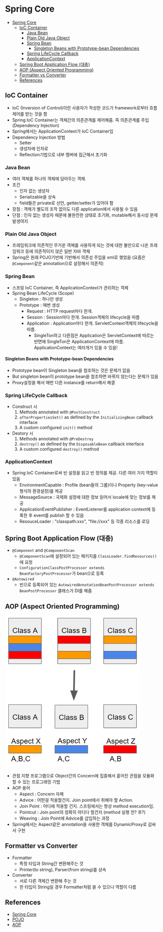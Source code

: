# Spring Core

- [Spring Core](#spring-core)
    - [IoC Container](#ioc-container)
        - [Java Bean](#java-bean)
        - [Plain Old Java Object](#plain-old-java-object)
        - [Spring Bean](#spring-bean)
            - [Singleton Beans with Prototype-bean Dependencies](#singleton-beans-with-prototype-bean-dependencies)
        - [Spring LifeCycle Callback](#spring-lifecycle-callback)
        - [ApplicationContext](#applicationcontext)
    - [Spring Boot Application Flow (대충)](#spring-boot-application-flow-%eb%8c%80%ec%b6%a9)
    - [AOP (Aspect Oriented Programming)](#aop-aspect-oriented-programming)
    - [Formatter vs Converter](#formatter-vs-converter)
    - [References](#references)

## IoC Container

- IoC (Inversion of Control)이란 사용자가 작성한 코드가 framework로부터 흐름 제어를 받는 것을 함
- Spring IoC Container는 객체간의 의존관계를 제어해줌. 즉 의존관계를 주입 (Dependency Injection)
- Spring에서는 ApplicationContext가 IoC Container임
- Dependency Injection 방법
    - Setter
    - 생성자에 인자로
    - Reflection기법으로 내부 멤버에 접근해서 초기화

### Java Bean

- 여러 객체를 하나의 객체에 담아두는 객체.
- 조건
    - 인자 없는 생성자
    - Serializable을 상속
    - field들은 private로 선언, getter/setter가 있어야 함
- 장점 : 객체가 별도의 조작 없이도 다른 application에서 사용될 수 있음
- 단점 : 인자 없는 생성자 때문에 불완전한 상태로 초기화, mutable해서 동시성 문제 발생여지

### Plain Old Java Object

- 프레임워크에 의존적인 무거운 객체를 사용하게 되는 것에 대한 불만으로 나온 프레임워크 등에 의존적이지 않은 일반 자바 객체
- Spring은 원래 POJO기반에 기반해서 의존성 주입을 xml로 했었음 (요즘은 `@Component`같은 annotation으로 설정해서 의존적)

### Spring Bean

- 스프링 IoC Container, 즉 ApplicationContext가 관리하는 객체
- Spring Bean LifeCycle (Scope)
    - Singleton : 하나만 생성
    - Prototype : 매번 생성
        - Request : HTTP request마다 한개.
        - Session : Session마다 한개. Session객체의 lifecycle을 따름
        - Application : Application마다 한개. ServletContext객체의 lifecycle을 따름.
            - SingleTon하고 다른점은 Application은 ServletContext에 따르는 반면에 SingleTon은 ApplicationContext에 따름.
              ApplicationContext는 여러개가 있을 수 있음!

#### Singleton Beans with Prototype-bean Dependencies

- Prototype bean이 Singleton bean을 참조하는 것은 문제가 없음
- But singleton bean이 prototype bean을 참조하면 바뀌지 않는다는 문제가 있음
- Proxy설정을 해서 매번 다른 instance를 return해서 해결

### Spring LifeCycle Callback

- Construct 시
    1. Methods annotated with `@PostConstruct`
    2. `afterPropertiesSet()` as defined by the `InitializingBean` callback interface
    3. A custom configured `init()` method
- Destory 시
    1. Methods annotated with `@PreDestroy`
    2. `destroy()` as defined by the `DisposableBean` callback interface
    3. A custom configured `destroy()` method

### ApplicationContext

- Spring IoC Container로써 빈 설정을 읽고 빈 정의를 제공. 다른 여러 가지 역할이 있음
    - ​EnvironmentCapable : Profile (bean들의 그룹)이나 Property (key-value형식의 환경설정)를 제공
    - MessageSource : 국제화 설정에 대한 정보 읽어서 locale에 맞는 정보를 제공
    - ApplicationEventPublisher : EventListener를 application context에 등록한 후 event를 publish 할 수 있음
    - ResouceLoader : "classpath:xxx", "file://xxx" 등 각종 리소스를 로딩

## Spring Boot Application Flow (대충)

- `@Component` and `@ComponentScan`
    - `@ComponentScan`에 설정되어 있는 패키지를 `ClassLoader.findResources()`에 요청
    - `​ConfigurationClassPostProcessor​ extends ​BeanFactoryPostProcessor​`가 bean으로 등록
- `@Autowired`
    - 빈으로 등록되어 있는 `AutowiredAnnotationBeanPostProcessor​ extends BeanPostProcessor` 클래스가 DI를 해줌

## AOP (Aspect Oriented Programming)

![spring-aop](../img/spring-aop.png)

- 관점 지향 프로그램으로 Object간의 Concern에 집중해서 흩어진 관점을 모듈화 할 수 있는 프로그래밍 기법
- AOP 용어
    - Aspect : Concern 자체
    - Advice : 어떤걸 적용할건지. Join point에서 취해야 할 Action.
    - Join Point : 어디에 적용할 건지. 스프링에서는 항상 method execution임.
    - Pointcut : Join point의 정확히 어디다 할건지 (method 실행 전? 후?)
    - Weaving : Join Point에 Advice를 삽입하는 과정
- Spring에서는 Aspect같은 annotation을 사용한 객체를 DynamicProxy로 감싸서 구현

## Formatter vs Converter

- Formatter
    - 특정 타입과 String간 변환해주는 것
    - Printer(to string), Parser(from string)를 상속
- Converter
    - 서로 다른 객체간 변환해 주는 것
    - 한 타입이 String일 경우 Formatter처럼 쓸 수 있으나 역할이 다름

## References

- [Spring Core](https://docs.spring.io/spring/docs/current/spring-framework-reference/core.html)
- [POJO](https://ko.wikipedia.org/wiki/Plain_Old_Java_Object)
- [AOP](https://engkimbs.tistory.com/746)


